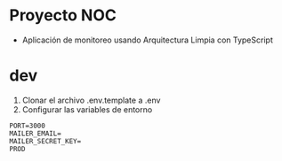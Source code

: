 # Proyecto NOC

- Aplicación de monitoreo usando Arquitectura Limpia con TypeScript

# dev

1. Clonar el archivo .env.template a .env
2. Configurar las variables de entorno

````
PORT=3000
MAILER_EMAIL=
MAILER_SECRET_KEY=
PROD

````